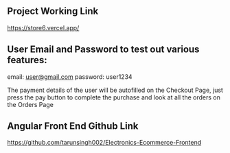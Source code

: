 ## Project Working Link

https://store6.vercel.app/

## User Email and Password to test out various features:

email: user@gmail.com
password: user1234

The payment details of the user will be autofilled on the Checkout Page, just press the pay button to complete the
purchase and look at all the orders on the Orders Page

## Angular Front End Github Link

https://github.com/tarunsingh002/Electronics-Ecommerce-Frontend